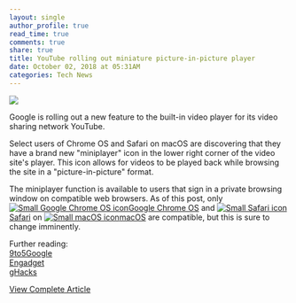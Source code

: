 ```yaml
---
layout: single
author_profile: true
read_time: true
comments: true
share: true
title: YouTube rolling out miniature picture-in-picture player 
date: October 02, 2018 at 05:31AM
categories: Tech News
---
```

<img class="align-center" src="%20http://d2.alternativeto.net/dist/icons/chrome-os_125646.png?width=36&amp;height=36&amp;mode=crop&amp;upscale=false">
<p><p>Google is rolling out a new feature to the built-in video player for its video sharing network YouTube.</p>
<p>Select users of Chrome OS and Safari on macOS are discovering that they have a brand new &quot;miniplayer&quot; icon in the lower right corner of the video site's player. This icon allows for videos to be played back while browsing the site in a &quot;picture-in-picture&quot; format.</p>
<p>The miniplayer function is available to users that sign in a private browsing window on compatible web browsers. As of this post, only <a href='//alternativeto.net/software/chrome-os/'><img alt='Small Google Chrome OS icon' class='mini-app-icon' src='//d2.alternativeto.net/dist/icons/chrome-os_125646.png?width=36&height=36&mode=crop&upscale=false' />Google Chrome OS</a> and <a href='//alternativeto.net/software/safari/'><img alt='Small Safari icon' class='mini-app-icon' src='//d2.alternativeto.net/dist/icons/safari_133203.png?width=36&height=36&mode=crop&upscale=false' />Safari</a> on <a href='//alternativeto.net/software/mac-os/'><img alt='Small macOS icon' class='mini-app-icon' src='//d2.alternativeto.net/dist/icons/mac-os_132940.png?width=36&height=36&mode=crop&upscale=false' />macOS</a> are compatible, but this is sure to change imminently.</p>
<p>Further reading:<br />
<a href="https://9to5google.com/2018/09/28/youtube-miniplayer-web-pip/" rel="nofollow">9to5Google</a><br />
<a href="https://www.engadget.com/2018/10/01/youtube-miniplayer-arrives/" rel="nofollow">Engadget</a><br />
<a href="https://www.ghacks.net/2018/10/01/youtube-miniplayer-first-look/" rel="nofollow">gHacks</a></p>
</p>
<a class="btn btn--info" href="https://alternativeto.net/news/2018/10/youtube-rolling-out-miniature-picture-in-picture-player">View Complete Article</a>